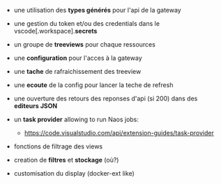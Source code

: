 
- une utilisation des **types générés** pour l'api de la gateway
- une gestion du token et/ou des credentials dans le vscode\[.workspace].**secrets**
- un groupe de **treeviews** pour chaque ressources
- une **configuration** pour l'acces à la gateway
- une **tache** de rafraichissement des treeview
- une **ecoute** de la config pour lancer la teche de refresh
- une ouverture des retours des reponses d'api (si 200) dans des **editeurs JSON**
- un **task provider** allowing to run Naos jobs:
  - https://code.visualstudio.com/api/extension-guides/task-provider

- fonctions de filtrage des views
- creation de **filtres** et **stockage** (où?)

- customisation du display (docker-ext like)